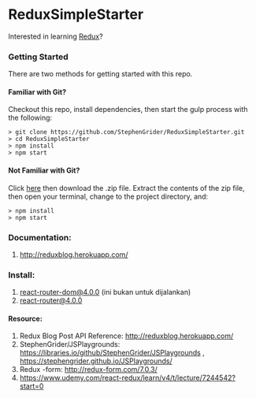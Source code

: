 # ReduxSimpleStarter

Interested in learning [Redux](https://www.udemy.com/react-redux/)?

### Getting Started

There are two methods for getting started with this repo.

#### Familiar with Git?
Checkout this repo, install dependencies, then start the gulp process with the following:

```
> git clone https://github.com/StephenGrider/ReduxSimpleStarter.git
> cd ReduxSimpleStarter
> npm install
> npm start
```

#### Not Familiar with Git?
Click [here](https://github.com/StephenGrider/ReactStarter/releases) then download the .zip file.  Extract the contents of the zip file, then open your terminal, change to the project directory, and:

```
> npm install
> npm start
```

### Documentation:

1. http://reduxblog.herokuapp.com/

### Install:

1. react-router-dom@4.0.0 (ini bukan untuk dijalankan)
2. react-router@4.0.0

#### Resource: 

1. Redux Blog Post API Reference: http://reduxblog.herokuapp.com/
2. StephenGrider/JSPlaygrounds: https://libraries.io/github/StephenGrider/JSPlaygrounds , https://stephengrider.github.io/JSPlaygrounds/
3. Redux -form: http://redux-form.com/7.0.3/
4. https://www.udemy.com/react-redux/learn/v4/t/lecture/7244542?start=0